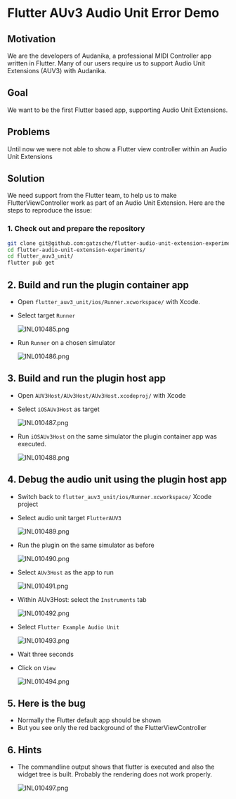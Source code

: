# Flutter AUv3 Audio Unit Error Demo

## Motivation

We are the developers of Audanika, a professional MIDI Controller app written in
Flutter. Many of our users require us to support Audio Unit Extensions (AUV3)
with Audanika.

## Goal

We want to be the first Flutter based app, supporting Audio Unit Extensions.

## Problems

Until now we were not able to show a Flutter view controller within an Audio
Unit Extensions

## Solution

We need support from the Flutter team, to help us to make FlutterViewController
work as part of an Audio Unit Extension. Here are the steps to reproduce the
issue:

### 1. Check out and prepare the repository

~~~bash
git clone git@github.com:gatzsche/flutter-audio-unit-extension-experiments.git
cd flutter-audio-unit-extension-experiments/
cd flutter_auv3_unit/
flutter pub get
~~~


## 2. Build and run the plugin container app

- Open `flutter_auv3_unit/ios/Runner.xcworkspace/` with Xcode.
- Select target `Runner`

  ![INL010485.png](doc/images/INL010485.png)

- Run `Runner` on a chosen simulator

  ![INL010486.png](doc/images/INL010486.png)

## 3. Build and run the plugin host app

- Open `AUV3Host/AUv3Host/AUv3Host.xcodeproj/` with Xcode
- Select `iOSAUv3Host` as target

  ![INL010487.png](doc/images/INL010487.png)

- Run `iOSAUv3Host` on the same simulator the plugin container app was executed.

  ![INL010488.png](doc/images/INL010488.png)

## 4. Debug the audio unit using the plugin host app

- Switch back to `flutter_auv3_unit/ios/Runner.xcworkspace/` Xcode project
- Select audio unit target `FlutterAUV3` 

  ![INL010489.png](doc/images/INL010489.png)

- Run the plugin on the same simulator as before

  ![INL010490.png](doc/images/INL010490.png)

- Select `AUv3Host` as the app to run

  ![INL010491.png](doc/images/INL010491.png)

- Within AUv3Host: select the `Instruments` tab

  ![INL010492.png](doc/images/INL010492.png)

- Select `Flutter Example Audio Unit`

  ![INL010493.png](doc/images/INL010493.png)

- Wait three seconds
- Click on `View`

  ![INL010494.png](doc/images/INL010494.png)

## 5. Here is the bug

- Normally the Flutter default app should be shown
- But you see only the red background of the FlutterViewController

## 6. Hints

- The commandline output shows that flutter is executed and also the widget tree is built. Probably the rendering does not work properly.


  ![INL010497.png](doc/images/INL010497.png)
